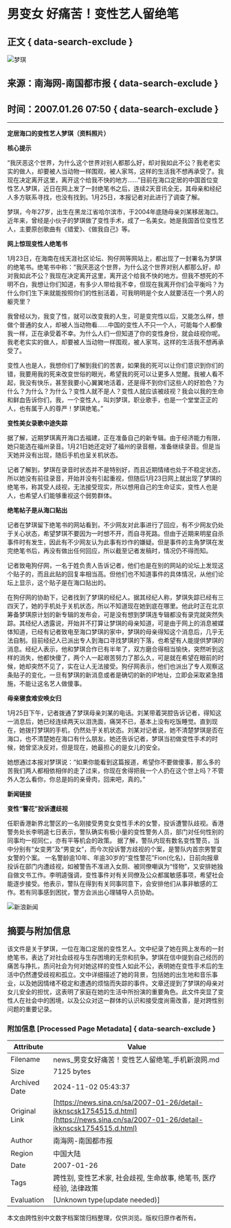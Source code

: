 # 男变女 好痛苦！变性艺人留绝笔

## 正文 { data-search-exclude }


![梦琪](https://n.sinaimg.cn/default/622af858/20181010/default_avatar.jpg)

## 来源：南海网-南国都市报   { data-search-exclude }
## 时间：2007.01.26 07:50   { data-search-exclude }

---

**定居海口的变性艺人梦琪（资料照片）**

**核心提示**

“我厌恶这个世界，为什么这个世界对别人都那么好，却对我如此不公？我老老实实的做人，却要被人当动物一样围观，被人家骂，这样的生活我不想再承受了。我现在决定离开这里，离开这个给我不快的地方......”目前在海口定居的中国首位变性艺人梦琪，近日在网上发了一封绝笔书之后，连续2天音讯全无，其母亲和经纪人多方联系寻找，也没有找到。1月25日，本报记者对此进行了调查了解。

梦琪，今年27岁，出生在黑龙江省哈尔滨市，于2004年底随母亲刘某移居海口。近年来，曾经是小伙子的梦琪做了变性手术，成了一名美女。她是我国首位变性艺人，主要原创歌曲有《错爱》、《做我自己》等。

**网上惊现变性人绝笔书**

1月23日，在海南在线天涯社区论坛、狗仔网等网站上，都出现了一封署名为梦琪的绝笔书。绝笔书中称：“我厌恶这个世界，为什么这个世界对别人都那么好，却对我如此不公？我现在决定离开这里，离开这个给我不快的地方。但我不想死的不明不白，我想让你们知道，有多少人带给我不幸，但现在我离开你们会平衡吗？为什么你们生下来就能按照你们的性别活着，可我明明是个女人就要活在一个男人的躯壳里？

我曾经以为，我变了性，就可以改变我的人生，可是变完性以后，又能怎么样，想做个普通的女人，却被人当动物看……中国的变性人不只一个人，可能每个人都像我一样，正在承受着不幸。为什么人们一但知道了你的变性身份，就会歧视你呢。我老老实实的做人，却要被人当动物一样围观，被人家骂，这样的生活我不想再承受了。

变性人也是人，我想你们了解到我们的苦衷，如果我的死可以让你们意识到你们的错，我要用我的死来改变世俗的眼光，希望我的死可以让更多人觉醒。我被人看不起，我没有快乐，甚至我要小心翼翼地活着，还是得不到你们这些人的好脸色？为什么？为什么？为什么？变性人就不是人？变性人就应该被歧视？我会以我的生命和鲜血告诉你们，我，一个变性人，叫刘梦琪，职业歌手，也是一个堂堂正正的人，也有属于人的尊严！梦琪绝笔。”

**变性美女录歌中途失踪**

据了解，近期梦琪离开海口去福建，正在准备自己的新专辑。由于经济能力有限，她只能选在福州录音。1月21日她还定好了福州的录音棚，准备继续录音。但是当天她并没有出现，随后手机也呈关机状态。

记者了解到，梦琪在录音时状态并不是特别好，而且近期情绪也处于不稳定状态，所以她没有前往录音，开始并没有引起重视，但随后1月23日网上就出现了梦琪的绝笔书，称其受人歧视，无法接受现实，所以想用自己的生命证实，变性人也是人，也希望人们能够重视这个弱势群体。

**绝笔帖子是从海口贴出**

记者在梦琪留下绝笔书的网站看到，不少网友对此事进行了回应，有不少网友仍处于关心状态，希望梦琪不要因为一时想不开，而自寻死路。但由于近期来明星自杀事件时有发生，因此有不少网友认为此事有炒作的嫌疑。但是事件的主角梦琪在发完绝笔书后，再没有做出任何回应，所以截至记者发稿时，情况仍不得而知。

记者致电狗仔网，一名于姓负责人告诉记者，他们也是在别的网站的论坛上发现这个贴子的，而且此贴的回复率相当高。但他们也不知道事件的具体情况，从他们论坛上显示，这个贴子是在海口贴出的。

在狗仔网的协助下，记者找到了梦琪的经纪人。据其经纪人称，梦琪失踪已经有三四天了，她的手机处于关机状态，所以不知道现在她到底在哪里。他此时正在北京筹备梦琪原计划的新专辑的发布会，可是没有想到梦琪连专辑都没有录完就突然失踪。其经纪人透露说，开始并不打算让梦琪的母亲知道，可是由于网上的消息被媒体知道，已经有记者致电至海口梦琪的家中，梦琪的母亲得知这个消息后，几乎无法自制。目前经纪人已派出专人到海口寻找梦琪的下落，也希望有人能提供梦琪的消息。经纪人表示，他和梦琪合作已有半年了，双方磨合得相当愉快，突然听到这样的消失，他都快傻了，两个人一起艰苦努力了那么久，可是就在希望在眼前的时候，她却突然不见了，实在让人无法接受。狗仔网表示，他们也派出了专人观察这条贴子的变化，一旦有梦琪的新消息或者是确切的新的IP地址，立即会采取紧急措施，不能让这名艺人做傻事。

**母亲寝食难安唤女归**

1月25日下午，记者拨通了梦琪母亲刘某的电话。刘某带着哭腔告诉记者，得知这一消息后，她已经连续两天以泪洗面，痛哭不已，基本上没有吃饭睡觉。直到现在，她拨打梦琪的手机，仍然处于关机状态。刘某对记者说，她不清楚梦琪是否在海口，也不清楚她在海口有什么朋友。她还告诉记者，梦琪当初做变性手术的时候，她曾坚决反对，但是现在，她最担心的是女儿的安全。

她想通过本报对梦琪说：“如果你能看到这篇报道，希望你不要做傻事，那么多的苦我们两人都相依相伴的走了过来，你现在舍得把我一个人扔在这个世上吗？不管外人怎么看你，你总是妈的亲骨肉，回来吧，真的。”

**新闻链接**

**变性“警花”投诉遭歧视**

任职香港新界北警区的一名刚接受男变女变性手术的女警，投诉遭警队歧视。香港警务处长李明逵七日表示，警队确实有极小量的变性警务人员，部门对任何性别的同事均一视同仁，亦有平等机会的政策。 据了解，警队内现有数名变性警员，当中分别有“女变男”及“男变女”，而今次投诉警方歧视的个案，是警队内首宗男警变女警的个案。 一名警龄逾10年、年逾30岁的“变性警花”Fion(化名)，日前向报章投诉在部门内遭歧视，如被警告不准进入女厕、被同僚嘲讽为“怪物”，又安排她独自做文书工作。李明逵强调，变性事件对有关同僚及公众都属敏感事项，希望社会能逐步接受。他表示，警队在得到有关同事同意下，会安排他们从事非敏感的工作。若有同事感到困扰，警方会派出心理辅导人员协助。

![新浪新闻](https://n.sinaimg.cn/default/2fb77759/20151125/320X320.png)

## 摘要与附加信息

<!-- tcd_abstract -->
该文件是关于梦琪，一位在海口定居的变性艺人。文中纪录了她在网上发布的一封绝笔书，表达了对社会歧视与生存困境的无奈和抗争。梦琪在信中提到自己经历的痛苦与挣扎，质问社会为何对她这样的变性人如此不公，表明她在变性手术后的生活中仍然遭受歧视和孤立。文中详细描述了她的背景，包括她的出生地和音乐事业，以及她因情绪不稳定和遭遇的烦恼而失踪的事件。文章还提到了梦琪的母亲对女儿安全的担忧，这表明了家庭在她的生活中所扮演的重要角色。此文件突显了变性人在社会中的困境，以及公众对这一群体的认识和接受度尚需改善，是对跨性别问题的重要记录。
<!-- tcd_abstract_end -->

### 附加信息 [Processed Page Metadata] { data-search-exclude }

| Attribute       | Value                                  |
|-----------------|----------------------------------------|
| Filename        | news_男变女好痛苦！变性艺人留绝笔_手机新浪网.md                             |
| Size            | 7125 bytes                           |
| Archived Date   | 2024-11-02 05:43:37                             |
| Original Link   | [https://news.sina.cn/sa/2007-01-26/detail-ikknscsk1754515.d.html](https://news.sina.cn/sa/2007-01-26/detail-ikknscsk1754515.d.html)                       |
| Author          | 南海网-南国都市报                               |
| Region          | 中国大陆                               |
| Date            | 2007-01-26                                 |
| Tags            | 跨性别, 变性艺术家, 社会歧视, 生命故事, 绝笔书, 医疗经验, 法律政策                                 |
| Evaluation            | [Unknown type(update needed)]                                 |
<!-- tcd_table_end -->

本文由跨性别中文数字档案馆归档整理，仅供浏览。版权归原作者所有。
